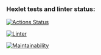 ### Hexlet tests and linter status:

[![Actions Status](https://github.com/korpeev/frontend-project-lvl3/workflows/hexlet-check/badge.svg)](https://github.com/korpeev/frontend-project-lvl3/actions)

[![Linter](https://github.com/korpeev/frontend-project-lvl3/actions/workflows/Linter-check.yml/badge.svg)](https://github.com/korpeev/frontend-project-lvl3/actions/workflows/Linter-check.yml)

[![Maintainability](https://api.codeclimate.com/v1/badges/172d8438e2694a7e786e/maintainability)](https://codeclimate.com/github/korpeev/frontend-project-lvl3/maintainability)
